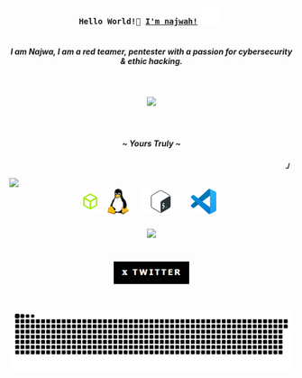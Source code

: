 
<!-- Profile -->
  <p align="center">
    <samp>
      <b>
        Hello World!👋 <a href="https://najw4h.github.io/najw4h/" target="_blank">I'm najwah!<a></h1>
        <img src="./img/constellation.gif" width="30px" alt="Git"/>&nbsp;<i>
      <br> 

<br>
 <h4 align="center">I am Najwa, I am a red teamer, pentester with a passion for cybersecurity & ethic hacking.</h4>
</b>
<br>
  <h4 align="center"><img src="https://readme-typing-svg.herokuapp.com?font=Iosevka&weight=300&size=16&pause=1000&color=F710DF&width=400&lines=I+do+it+for+the+stars."></h4>
<br>
<b>
 <h4 align="center">~ Yours Truly ~</h4>
</b>
</samp>
</p>
<p align="right"><strong><samp>」</samp></strong></p>

<!--horizontal divider(gradiant)-->
<img src="https://user-images.githubusercontent.com/73097560/115834477-dbab4500-a447-11eb-908a-139a6edaec5c.gif" width="1045">
 
<!-- About me -->
<div align="center">
  <img src="./img/htbSinFondo.png" height="45" alt="hack the box logo" />
  <img src="./img/linux_logo_icon_168243.webp" height="45" alt="linux logo" />
  <img width="12" />
  <img src="./img/bash.png" height="45" alt="bash logo"  />
  <img width="12" />
  <img src="./img/Visual_Studio_Code_1.35_icon.svg.png" height="45" alt="visual logo"  />
  <img width="12" />
</div>

###

<div align="center">
    <img height="300" src="./img/8d3793707fde5d7dd2f43e232d26547d.gif"  />
  </div>

###

<br clear="both">

<div align="center">
  <a href="" target="_blank">
  <a href="https://x.com/sickqrlz" target="_blank">
  <img src="./img/twitterpanel.png" height="40" alt="twitter logo"  />
  </a>
</div>

###

<br clear="both">

<img src="./img/snake.svg" alt="Snake animation" />

###
